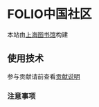# FOLIO中国社区
本站由[上海图书馆](http://www.library.sh.cn)构建


## 使用技术
参与贡献请前查看[贡献说明](CONTRIBUING.MD)

### 注意事项
